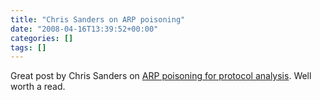 ```yaml
---
title: "Chris Sanders on ARP poisoning"
date: "2008-04-16T13:39:52+00:00"
categories: []
tags: []
---
```


Great post by Chris Sanders on <a href="http://www.chrissanders.org/?p=121">ARP poisoning for protocol analysis</a>. Well worth a read.
